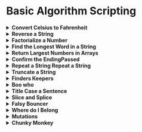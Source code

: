 # Basic Algorithm Scripting

<details><summary><b>Convert Celsius to Fahrenheit</b></summary>
<p>

The algorithm to convert from Celsius to Fahrenheit is the temperature in Celsius times 9/5, plus 32.

You are given a variable celsius representing a temperature in Celsius. Use the variable fahrenheit already defined and assign it the Fahrenheit temperature equivalent to the given Celsius temperature. Use the algorithm mentioned above to help convert the Celsius temperature to Fahrenheit.

### Base Code

```js
function convertToF(celsius) {
    let fahrenheit;
    return fahrenheit;
}

convertToF(30);
```

<details><summary><b>Solution</b></summary>
<p>
    
```js
function convertToF(celsius) {
  return celsius * 9 / 5 + 32;
}
```
</p>
</details>

---

</p>
</details>

<details><summary><b>Reverse a String</b></summary>
<p>

Reverse the provided string.

You may need to turn the string into an array before you can reverse it.

Your result must be a string.

### Base Code

```js
function reverseString(str) {
    return str;
}

reverseString('hello');
```

<details><summary><b>Solution</b></summary>
<p>
    
```js
function reverseString(str) {
    return str.split('').reverse().join('');
}
```
</p>
</details>

---

</p>
</details>

<details><summary><b>Factorialize a Number</b></summary>
<p>

Return the factorial of the provided integer.

If the integer is represented with the letter n, a factorial is the product of all positive integers less than or equal to n.

Factorials are often represented with the shorthand notation n!

For example: 5! = 1 _ 2 _ 3 _ 4 _ 5 = 120

Only integers greater than or equal to zero will be supplied to the function.

### Base Code

```js
function factorialize(num) {
    return num;
}

factorialize(5);
```

<details><summary><b>Solution</b></summary>
<p>
    
```js
function factorialize(num) {
    let result = 1;
    while(num > 1) result *= num--;
    return result;
}
```
</p>
</details>

---

</p>
</details>

<details><summary><b>Find the Longest Word in a String</b></summary>
<p>

Return the length of the longest word in the provided sentence.

Your response should be a number.

### Base Code

```js
function findLongestWordLength(str) {
    return str.length;
}

findLongestWordLength('The quick brown fox jumped over the lazy dog');
```

<details><summary><b>Solution</b></summary>
<p>
    
```js
function findLongestWordLength(str) {
    return str.split(' ').reduce((a, e) => {
      return e.length > a ? e.length : a;
    }, 0);
}
```
</p>
</details>

---

</p>
</details>

<details><summary><b>Return Largest Numbers in Arrays</b></summary>
<p>

Return an array consisting of the largest number from each provided sub-array. For simplicity, the provided array will contain exactly 4 sub-arrays.

Remember, you can iterate through an array with a simple for loop, and access each member with array syntax arr[i].

### Base Code

```js
function largestOfFour(arr) {
    return arr;
}

largestOfFour([
    [4, 5, 1, 3],
    [13, 27, 18, 26],
    [32, 35, 37, 39],
    [1000, 1001, 857, 1],
]);
```

<details><summary><b>Solution</b></summary>
<p>
    
```js
function largestOfFour(arr) {
    return arr.reduce((a, e) => {
      a.push(Math.max(...e));
      return a;
    }, [])
}
```
</p>
</details>

---

</p>
</details>

<details><summary><b>Confirm the EndingPassed</b></summary>
<p>

Check if a string (first argument, str) ends with the given target string (second argument, target).

This challenge can be solved with the .endsWith() method, which was introduced in ES2015. But for the purpose of this challenge, we would like you to use one of the JavaScript substring methods instead.

### Base Code

```js
function confirmEnding(str, target) {
    return str;
}

confirmEnding('Bastian', 'n');
```

<details><summary><b>Solution</b></summary>
<p>
    
```js
function confirmEnding(str, target) {
    return str.slice(str.length - target.length, str.length) === target;
}
```
</p>
</details>

---

</p>
</details>

<details><summary><b>Repeat a String Repeat a String</b></summary>
<p>

Repeat a given string str (first argument) for num times (second argument). Return an empty string if num is not a positive number. For the purpose of this challenge, do not use the built-in .repeat() method.

### Base Code

```js
function repeatStringNumTimes(str, num) {
    return str;
}

repeatStringNumTimes('abc', 3);
```

<details><summary><b>Solution</b></summary>
<p>
    
```js
function repeatStringNumTimes(str, num) {
    let result = '';
    while(num-- > 0) result += str;
    return result;
}
```
</p>
</details>

---

</p>
</details>

<details><summary><b>Truncate a String</b></summary>
<p>

Truncate a string (first argument) if it is longer than the given maximum string length (second argument). Return the truncated string with a ... ending.

### Base Code

```js
function truncateString(str, num) {
    return str;
}

truncateString('A-tisket a-tasket A green and yellow basket', 8);
```

<details><summary><b>Solution</b></summary>
<p>
    
```js
function truncateString(str, num) {
    return num < str.length ? str.slice(0, num) + "..." : str;
}
```
</p>
</details>

---

</p>
</details>

<details><summary><b>Finders Keepers</b></summary>
<p>

Create a function that looks through an array arr and returns the first element in it that passes a 'truth test'. This means that given an element x, the 'truth test' is passed if func(x) is true. If no element passes the test, return undefined.

### Base Code

```js
function findElement(arr, func) {
    let num = 0;
    return num;
}

findElement([1, 2, 3, 4], (num) => num % 2 === 0);
```

<details><summary><b>Solution</b></summary>
<p>
    
```js
function findElement(arr, func) {
    return arr.reduce((a, e) => {
        return a === undefined ? func(e) ? e : undefined : a;
    }, undefined)
}
```
</p>
</details>

---

</p>
</details>

<details><summary><b>Boo who</b></summary>
<p>

Check if a value is classified as a boolean primitive. Return true or false.

Boolean primitives are true and false.

### Base Code

```js
function booWho(bool) {
    return bool;
}

booWho(null);
```

<details><summary><b>Solution</b></summary>
<p>
    
```js
function booWho(bool) {
    return bool === true || bool === false ? true : false;
}
```
</p>
</details>

---

</p>
</details>

<details><summary><b>Title Case a Sentence</b></summary>
<p>

Return the provided string with the first letter of each word capitalized. Make sure the rest of the word is in lower case.

For the purpose of this exercise, you should also capitalize connecting words like "the" and "of".

### Base Code

```js
function titleCase(str) {
    return str;
}

titleCase("I'm a little tea pot");
```

<details><summary><b>Solution</b></summary>
<p>
    
```js
function titleCase(str) {
    return str.toLowerCase().split(' ').map((e) => {
      return e.replace(e.charAt(0), e.charAt(0).toUpperCase())
    }).join(' ');
}
```
</p>
</details>

---

</p>
</details>

<details><summary><b>Slice and Splice</b></summary>
<p>

You are given two arrays and an index.

Copy each element of the first array into the second array, in order.

Begin inserting elements at index n of the second array.

Return the resulting array. The input arrays should remain the same after the function runs.

### Base Code

```js
function frankenSplice(arr1, arr2, n) {
    return arr2;
}

frankenSplice([1, 2, 3], [4, 5, 6], 1);
```

<details><summary><b>Solution</b></summary>
<p>
    
```js
function frankenSplice(arr1, arr2, n) {
    let result = arr2.slice();
    result.splice(n, 0, ...arr1);
    return result
}
```
</p>
</details>

---

</p>
</details>

<details><summary><b>Falsy Bouncer</b></summary>
<p>

Remove all falsy values from an array.

Falsy values in JavaScript are false, null, 0, "", undefined, and NaN.

Hint: Try converting each value to a Boolean.

### Base Code

```js
function bouncer(arr) {
    return arr;
}

bouncer([7, 'ate', '', false, 9]);
```

<details><summary><b>Solution</b></summary>
<p>
    
```js
function bouncer(arr) {
    return arr.filter(Boolean);
}
```
</p>
</details>

---

</p>
</details>

<details><summary><b>Where do I Belong</b></summary>
<p>

Return the lowest index at which a value (second argument) should be inserted into an array (first argument) once it has been sorted. The returned value should be a number.

For example, getIndexToIns([1,2,3,4], 1.5) should return 1 because it is greater than 1 (index 0), but less than 2 (index 1).

Likewise, getIndexToIns([20,3,5], 19) should return 2 because once the array has been sorted it will look like [3,5,20] and 19 is less than 20 (index 2) and greater than 5 (index 1).

### Base Code

```js
function getIndexToIns(arr, num) {
    return num;
}

getIndexToIns([40, 60], 50);
```

<details><summary><b>Solution</b></summary>
<p>
    
```js
function getIndexToIns(arr, num) {
    arr.sort((a, b) => a - b);
    let i;
    for(i = 0; i < arr.length; i++){
        if(arr[i] >= num) return i;
    }
    return i;
}
```
</p>
</details>

---

</p>
</details>

<details><summary><b>Mutations</b></summary>
<p>

Return true if the string in the first element of the array contains all of the letters of the string in the second element of the array.

For example, ["hello", "Hello"], should return true because all of the letters in the second string are present in the first, ignoring case.

The arguments ["hello", "hey"] should return false because the string "hello" does not contain a "y".

Lastly, ["Alien", "line"], should return true because all of the letters in "line" are present in "Alien".

### Base Code

```js
function mutation(arr) {
    return arr;
}

mutation(['hello', 'hey']);
```

<details><summary><b>Solution</b></summary>
<p>
    
```js
function mutation(arr) {
    return arr[1]
      .toLowerCase()
      .split('')
      .every((e) => arr[0].toLowerCase().indexOf(e) != -1);
}
```
</p>
</details>

---

</p>
</details>

<details><summary><b>Chunky Monkey</b></summary>
<p>

Write a function that splits an array (first argument) into groups the length of size (second argument) and returns them as a two-dimensional array.

### Base Code

```js
function chunkArrayInGroups(arr, size) {
    return arr;
}

chunkArrayInGroups(['a', 'b', 'c', 'd'], 2);
```

<details><summary><b>Solution</b></summary>
<p>
    
```js
function chunkArrayInGroups(arr, size) {
    let result = []
    while(arr.length){
        result.push(arr.splice(0, size));
    }
    return result;
}
```
</p>
</details>

---

</p>
</details>
